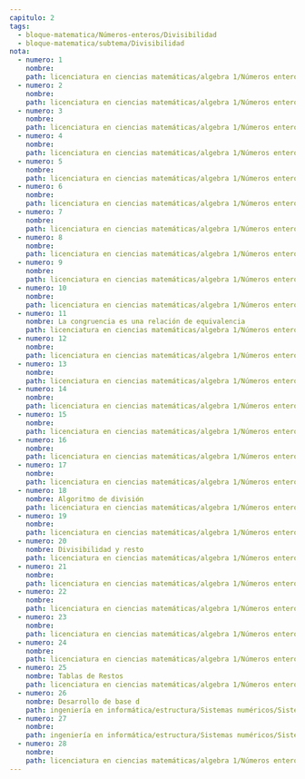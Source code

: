 ```yaml
---
capitulo: 2
tags:
  - bloque-matematica/Números-enteros/Divisibilidad
  - bloque-matematica/subtema/Divisibilidad
nota:
  - numero: 1
    nombre: 
    path: licenciatura en ciencias matemáticas/algebra 1/Números enteros/Divisibilidad#^prop-1-2-1
  - numero: 2
    nombre: 
    path: licenciatura en ciencias matemáticas/algebra 1/Números enteros/Divisibilidad#^prop-1-2-2
  - numero: 3
    nombre: 
    path: licenciatura en ciencias matemáticas/algebra 1/Números enteros/Divisibilidad#^prop-1-2-3
  - numero: 4
    nombre: 
    path: licenciatura en ciencias matemáticas/algebra 1/Números enteros/Divisibilidad#^prop-1-2-4
  - numero: 5
    nombre: 
    path: licenciatura en ciencias matemáticas/algebra 1/Números enteros/Divisibilidad#^prop-1-2-5
  - numero: 6
    nombre: 
    path: licenciatura en ciencias matemáticas/algebra 1/Números enteros/Divisibilidad#^prop-1-2-6
  - numero: 7
    nombre: 
    path: licenciatura en ciencias matemáticas/algebra 1/Números enteros/Divisibilidad#^prop-1-2-7
  - numero: 8
    nombre: 
    path: licenciatura en ciencias matemáticas/algebra 1/Números enteros/Divisibilidad#^prop-1-2-8
  - numero: 9
    nombre: 
    path: licenciatura en ciencias matemáticas/algebra 1/Números enteros/Divisibilidad#^prop-1-2-9
  - numero: 10
    nombre: 
    path: licenciatura en ciencias matemáticas/algebra 1/Números enteros/Divisibilidad#^prop-1-2-10
  - numero: 11
    nombre: La congruencia es una relación de equivalencia
    path: licenciatura en ciencias matemáticas/algebra 1/Números enteros/Congruencia#^prop-1-2-11
  - numero: 12
    nombre: 
    path: licenciatura en ciencias matemáticas/algebra 1/Números enteros/Congruencia#^prop-1-2-12
  - numero: 13
    nombre: 
    path: licenciatura en ciencias matemáticas/algebra 1/Números enteros/Congruencia#^prop-1-2-13
  - numero: 14
    nombre: 
    path: licenciatura en ciencias matemáticas/algebra 1/Números enteros/Congruencia#^prop-1-2-14
  - numero: 15
    nombre: 
    path: licenciatura en ciencias matemáticas/algebra 1/Números enteros/Congruencia#^prop-1-2-15
  - numero: 16
    nombre: 
    path: licenciatura en ciencias matemáticas/algebra 1/Números enteros/Congruencia#^prop-1-2-16
  - numero: 17
    nombre: 
    path: licenciatura en ciencias matemáticas/algebra 1/Números enteros/Congruencia#^prop-1-2-17
  - numero: 18
    nombre: Algoritmo de división
    path: licenciatura en ciencias matemáticas/algebra 1/Números enteros/Algoritmo de división#^teo-1-2-18
  - numero: 19
    nombre: 
    path: licenciatura en ciencias matemáticas/algebra 1/Números enteros/Algoritmo de división#^obs-1-2-19
  - numero: 20
    nombre: Divisibilidad y resto
    path: licenciatura en ciencias matemáticas/algebra 1/Números enteros/Algoritmo de división#^obs-1-2-20
  - numero: 21
    nombre: 
    path: licenciatura en ciencias matemáticas/algebra 1/Números enteros/Algoritmo de división#^prop-1-2-21
  - numero: 22
    nombre: 
    path: licenciatura en ciencias matemáticas/algebra 1/Números enteros/Algoritmo de división#^prop-1-2-22
  - numero: 23
    nombre: 
    path: licenciatura en ciencias matemáticas/algebra 1/Números enteros/Algoritmo de división#^prop-1-2-23
  - numero: 24
    nombre: 
    path: licenciatura en ciencias matemáticas/algebra 1/Números enteros/Algoritmo de división#^prop-1-2-24
  - numero: 25
    nombre: Tablas de Restos
    path: licenciatura en ciencias matemáticas/algebra 1/Números enteros/Algoritmo de división#^col-1-2-25
  - numero: 26
    nombre: Desarrollo de base d
    path: ingeniería en informática/estructura/Sistemas numéricos/Sistema posicional#^teo-1-2-26
  - numero: 27
    nombre: 
    path: ingeniería en informática/estructura/Sistemas numéricos/Sistema posicional#^obs-1-2-27
  - numero: 28
    nombre: 
    path: licenciatura en ciencias matemáticas/algebra 1/Números enteros/Algoritmo de Euclides#^prop-1-2-28
---
```

